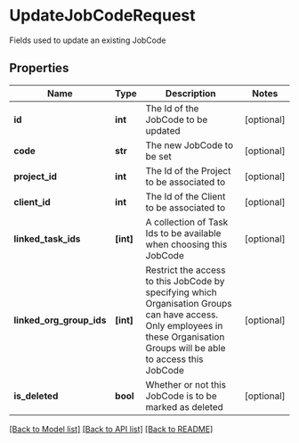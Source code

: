 # UpdateJobCodeRequest

Fields used to update an existing JobCode
## Properties
Name | Type | Description | Notes
------------ | ------------- | ------------- | -------------
**id** | **int** | The Id of the JobCode to be updated | [optional] 
**code** | **str** | The new JobCode to be set | [optional] 
**project_id** | **int** | The Id of the Project to be associated to | [optional] 
**client_id** | **int** | The Id of the Client to be associated to | [optional] 
**linked_task_ids** | **[int]** | A collection of Task Ids to be available when choosing this JobCode | [optional] 
**linked_org_group_ids** | **[int]** | Restrict the access to this JobCode by specifying which Organisation Groups can have access.  Only employees in these Organisation Groups will be able to access this JobCode | [optional] 
**is_deleted** | **bool** | Whether or not this JobCode is to be marked as deleted | [optional] 

[[Back to Model list]](../README.md#documentation-for-models) [[Back to API list]](../README.md#documentation-for-api-endpoints) [[Back to README]](../README.md)


